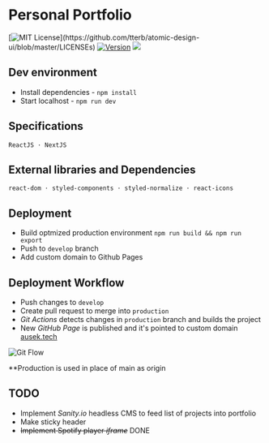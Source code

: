 # Personal Portfolio

[![MIT License](https://img.shields.io/apm/l/atomic-design-ui.svg?)](https://github.com/tterb/atomic-design-ui/blob/master/LICENSEs)
[![Version](https://badge.fury.io/gh/tterb%2FHyde.svg)](https://badge.fury.io/gh/tterb%2FHyde)
![](https://github.com/aausek/ReactPortfolio/actions/workflows/node.js.yml/badge.svg?branch=production)

## Dev environment
- Install dependencies - `npm install`
- Start localhost - `npm run dev`

## Specifications
`ReactJS ⋅ NextJS`

## External libraries and Dependencies
`react-dom ⋅ styled-components ⋅ styled-normalize ⋅ react-icons`

## Deployment
- Build optmized production environment  `npm run build && npm run export`
- Push to `develop` branch
- Add custom domain to Github Pages

## Deployment Workflow
- Push changes to `develop`
- Create pull request to merge into `production`
- *Git Actions* detects changes in `production` branch and builds the project
- New *GitHub Page* is published and it's pointed to custom domain [ausek.tech](https://ausek.tech)

![Git Flow](https://wac-cdn.atlassian.com/dam/jcr:a13c18d6-94f3-4fc4-84fb-2b8f1b2fd339/01%20How%20it%20works.svg?cdnVersion=233)

**Production is used in place of main as origin

## TODO
- Implement *Sanity.io* headless CMS to feed list of projects into portfolio
- Make sticky header
- ~~Implement Spotify player *iframe*~~ DONE